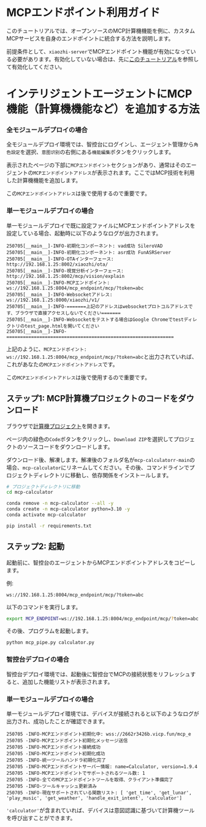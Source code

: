 # MCPエンドポイント利用ガイド

このチュートリアルでは、オープンソースのMCP計算機機能を例に、カスタムMCPサービスを自身のエンドポイントに統合する方法を説明します。

前提条件として、`xiaozhi-server`でMCPエンドポイント機能が有効になっている必要があります。有効化していない場合は、先に[このチュートリアル](./mcp-endpoint-enable.md)を参照して有効化してください。

# インテリジェントエージェントにMCP機能（計算機機能など）を追加する方法

### 全モジュールデプロイの場合
全モジュールデプロイ環境では、智控台にログインし、エージェント管理から`角色設定`を選択、`意图识别`の右側にある`機能編集`ボタンをクリックします。

表示されたページの下部に`MCPエンドポイント`セクションがあり、通常はそのエージェントの`MCPエンドポイントアドレス`が表示されます。ここではMCP技術を利用した計算機機能を追加します。

この`MCPエンドポイントアドレス`は後で使用するので重要です。

### 単一モジュールデプロイの場合
単一モジュールデプロイで既に設定ファイルにMCPエンドポイントアドレスを設定している場合、起動時に以下のようなログが出力されます。
```
250705[__main__]-INFO-初期化コンポーネント: vad成功 SileroVAD
250705[__main__]-INFO-初期化コンポーネント: asr成功 FunASRServer
250705[__main__]-INFO-OTAインターフェース:          http://192.168.1.25:8002/xiaozhi/ota/
250705[__main__]-INFO-視覚分析インターフェース:     http://192.168.1.25:8002/mcp/vision/explain
250705[__main__]-INFO-MCPエンドポイント:        ws://192.168.1.25:8004/mcp_endpoint/mcp/?token=abc
250705[__main__]-INFO-Websocketアドレス:    ws://192.168.1.25:8000/xiaozhi/v1/
250705[__main__]-INFO-=======上記のアドレスはwebsocketプロトコルアドレスです、ブラウザで直接アクセスしないでください=======
250705[__main__]-INFO-Websocketをテストする場合はGoogle Chromeでtestディレクトリのtest_page.htmlを開いてください
250705[__main__]-INFO-=============================================================
```

上記のように、`MCPエンドポイント: ws://192.168.1.25:8004/mcp_endpoint/mcp/?token=abc`と出力されていれば、これがあなたの`MCPエンドポイントアドレス`です。

この`MCPエンドポイントアドレス`は後で使用するので重要です。

## ステップ1: MCP計算機プロジェクトのコードをダウンロード

ブラウザで[計算機プロジェクト](https://github.com/78/mcp-calculator)を開きます。

ページ内の緑色の`Code`ボタンをクリックし、`Download ZIP`を選択してプロジェクトのソースコードをダウンロードします。

ダウンロード後、解凍します。解凍後のフォルダ名が`mcp-calculatorr-main`の場合、`mcp-calculator`にリネームしてください。その後、コマンドラインでプロジェクトディレクトリに移動し、依存関係をインストールします。

```bash
# プロジェクトディレクトリに移動
cd mcp-calculator

conda remove -n mcp-calculator --all -y
conda create -n mcp-calculator python=3.10 -y
conda activate mcp-calculator

pip install -r requirements.txt
```

## ステップ2: 起動

起動前に、智控台のエージェントからMCPエンドポイントアドレスをコピーします。

例:
```
ws://192.168.1.25:8004/mcp_endpoint/mcp/?token=abc
```

以下のコマンドを実行します。

```bash
export MCP_ENDPOINT=ws://192.168.1.25:8004/mcp_endpoint/mcp/?token=abc
```

その後、プログラムを起動します。

```bash
python mcp_pipe.py calculator.py
```

### 智控台デプロイの場合
智控台デプロイ環境では、起動後に智控台でMCPの接続状態をリフレッシュすると、追加した機能リストが表示されます。

### 単一モジュールデプロイの場合
単一モジュールデプロイ環境では、デバイスが接続されると以下のようなログが出力され、成功したことが確認できます。

```
250705 -INFO-MCPエンドポイント初期化中: wss://2662r3426b.vicp.fun/mcp_e 
250705 -INFO-MCPエンドポイント初期化メッセージ送信
250705 -INFO-MCPエンドポイント接続成功
250705 -INFO-MCPエンドポイント初期化成功
250705 -INFO-統一ツールハンドラ初期化完了
250705 -INFO-MCPエンドポイントサーバー情報: name=Calculator, version=1.9.4
250705 -INFO-MCPエンドポイントでサポートされるツール数: 1
250705 -INFO-全てのMCPエンドポイントツールを取得、クライアント準備完了
250705 -INFO-ツールキャッシュ更新済み
250705 -INFO-現在サポートされている関数リスト: [ 'get_time', 'get_lunar', 'play_music', 'get_weather', 'handle_exit_intent', 'calculator']
```

`'calculator'`が含まれていれば、デバイスは意図認識に基づいて計算機ツールを呼び出すことができます。